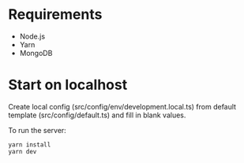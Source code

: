 # Requirements

* Node.js
* Yarn
* MongoDB


# Start on localhost

Create local config (src/config/env/development.local.ts) from
default template (src/config/default.ts) and fill in blank values.

To run the server:

```
yarn install
yarn dev
```


